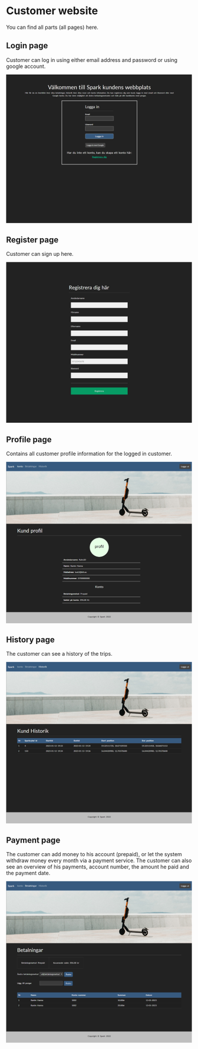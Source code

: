 # Customer website

You can find all parts (all pages) here.

## Login page

Customer can log in using either email address and password or using google account.

![Login page](loginPage.png)


## Register page

Customer can sign up here.

![register page](registerPage.png)


## Profile page

Contains all customer profile information for the logged in customer.

![Profile page](profilePage.png)


## History page

The customer can see a history of the trips.

![History page](historyPage.png)


## Payment page

The customer can add money to his account (prepaid), or let the system withdraw money every month via a payment service. The customer can also see an overview of his payments, account number, the amount he paid and the payment date.

![Payment page](paymentPage.png)